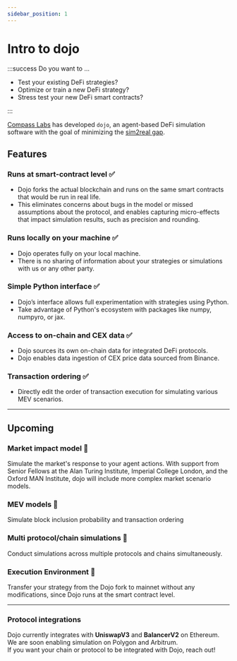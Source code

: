 ```yaml
---
sidebar_position: 1
---
```


# Intro to dojo

:::success Do you want to ...

- Test your existing DeFi strategies?
- Optimize or train a new DeFi strategy?
- Stress test your new DeFi smart contracts?

:::

[Compass Labs](https://compasslabs.ai/) has developed `dojo`, an agent-based DeFi simulation software with the goal of minimizing the [sim2real gap](https://developer.nvidia.com/blog/closing-the-sim2real-gap-with-nvidia-isaac-sim-and-nvidia-isaac-replicator/).


## Features
### Runs at smart-contract level ✅
   - Dojo forks the actual blockchain and runs on the same smart contracts that would be run in real life.
   - This eliminates concerns about bugs in the model or missed assumptions about the protocol, and enables capturing micro-effects that impact simulation results, such as precision and rounding.
 
### Runs locally on your machine ✅
   - Dojo operates fully on your local machine.
   - There is no sharing of information about your strategies or simulations with us or any other party.
 
### Simple Python interface ✅
   - Dojo’s interface allows full experimentation with strategies using Python.
   - Take advantage of Python's ecosystem with packages like numpy, numpyro, or jax.
 
### Access to on-chain and CEX data ✅
   - Dojo sources its own on-chain data for integrated DeFi protocols.
   - Dojo enables data ingestion of CEX price data sourced from Binance.
 
### Transaction ordering ✅
   - Directly edit the order of transaction execution for simulating various MEV scenarios.

___
## Upcoming 
### Market impact model 👀
Simulate the market's response to your agent actions. With support from Senior Fellows at the Alan Turing Institute, Imperial College London, and the Oxford MAN Institute, dojo will include more complex market scenario models.
### MEV models 👀
Simulate block inclusion probability and transaction ordering
### Multi protocol/chain simulations 👀
 Conduct simulations across multiple protocols and chains simultaneously.
### Execution Environment 👀
Transfer your strategy from the Dojo fork to mainnet without any modifications, since Dojo runs at the smart contract level. 

___
### Protocol integrations
Dojo currently integrates with **UniswapV3** and **BalancerV2** on Ethereum. We are soon enabling simulation on Polygon and Arbitrum.  
If you want your chain or protocol to be integrated with Dojo, reach out! 
